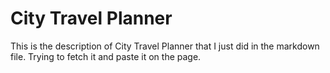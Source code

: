 # City Travel Planner

This is the description of City Travel Planner that I just did in the markdown file. Trying to fetch it and paste it on the page.
